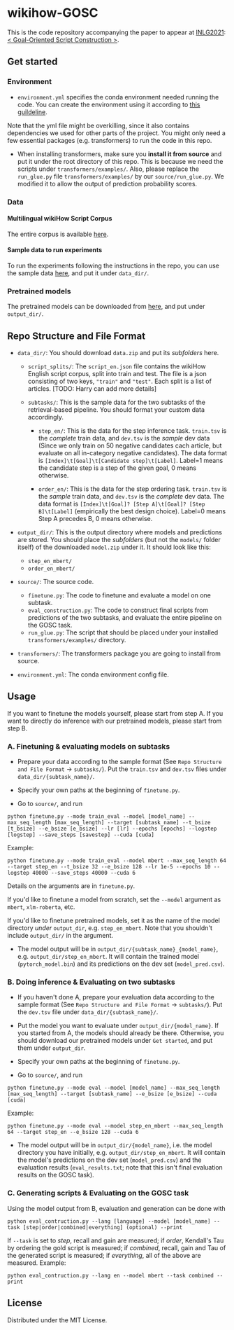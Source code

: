 # wikihow-GOSC
This is the code repository accompanying the paper to appear at [INLG2021](https://inlg2021.github.io/): [< Goal-Oriented Script Construction >](https://arxiv.org/abs/2107.13189). 

## Get started

### Environment

- `environment.yml` specifies the conda environment needed running the code. You can create the environment using it according to [this guildeline](https://docs.conda.io/projects/conda/en/latest/user-guide/tasks/manage-environments.html#creating-an-environment-from-an-environment-yml-file).

Note that the yml file might be overkilling, since it also contains dependencies we used for other parts of the project. You might only need a few essential packages (e.g. transformers) to run the code in this repo.

- When installing transformers, make sure you **install it from source** and put it under the root directory of this repo. This is because we need the scripts under `transformers/examples/`. Also, please replace the `run_glue.py` file `transformers/examples/` by our `source/run_glue.py`. We modified it to allow the output of prediction probability scores.

### Data

#### Multilingual wikiHow Script Corpus
The entire corpus is available [here](https://drive.google.com/file/d/1AqAocrNFEPhBAfa5ATCj-3xMWbq659ME/view?usp=sharing).

#### Sample data to run experiments
To run the experiments following the instructions in the repo, you can use the sample data [here](https://drive.google.com/file/d/1-O97ObwYVjQoR8KDkJ_p9DWKadpndcEy/view?usp=sharing), and put it under `data_dir/`.

### Pretrained models

The pretrained models can be downloaded from [here](https://drive.google.com/file/d/1J9Vnrh1tBRnOrLnqJT2prGqm3v-6EqO1/view?usp=sharing), and put under `output_dir/`.


## Repo Structure and File Format

- `data_dir/`: You should download `data.zip` and put its *subfolders* here.
	- `script_splits/`: The `script_en.json` file contains the wikiHow English script corpus, split into train and test. The file is a json consisting of two keys, `"train"` and `"test"`. Each split is a list of articles. 
	[TODO: Harry can add more details] 
	
	- `subtasks/`: This is the sample data for the two subtasks of the retrieval-based pipeline. You should format your custom data accordingly.
		- `step_en/`: This is the data for the step inference task. `train.tsv` is the *complete* train data, and `dev.tsv` is the *sample* dev data (Since we only train on 50 negative candidates cach article, but evaluate on all in-category negative candidates). 
		The data format is ```[Index]\t[Goal]\t[Candidate step]\t[Label]```. 
		Label=1 means the candidate step is a step of the given goal, 0 means otherwise.

		- `order_en/`: This is the data for the step ordering task. `train.tsv` is the *sample* train data, and `dev.tsv` is the *complete* dev data.
		The data format is ```[Index]\t[Goal]? [Step A]\t[Goal]? [Step B]\t[Label]``` (empirically the best design choice).
		Label=0 means Step A precedes B, 0 means otherwise.
		
- `output_dir/`: This is the output directory where models and predictions are stored. You should place the *subfolders* (but not the `models/` folder itself) of the downloaded `model.zip` under it. It should look like this:
	- `step_en_mbert/`
	- `order_en_mbert/`

- `source/`: The source code.
	- `finetune.py`: The code to finetune and evaluate a model on one subtask.
	- `eval_construction.py`: The code to construct final scripts from predictions of the two subtasks, and evaluate the entire pipeline on the GOSC task.
	- `run_glue.py`: The script that should be placed under your installed `transformers/examples/` directory.
- `transformers/`: The transformers package you are going to install from source. 
- `environment.yml`: The conda environment config file.



## Usage

If you want to finetune the models yourself, please start from step A. If you want to directly do inference with our pretrained models, please start from step B.

### A. Finetuning & evaluating models on subtasks

* Prepare your data according to the sample format (See `Repo Structure and File Format` -> `subtasks/`). Put the `train.tsv` and `dev.tsv` files under `data_dir/{subtask_name}/`.

* Specify your own paths at the beginning of `finetune.py`.

* Go to `source/`, and run 

```
python finetune.py --mode train_eval --model [model_name] --max_seq_length [max_seq_length] --target [subtask_name] --t_bsize [t_bsize] --e_bsize [e_bsize] --lr [lr] --epochs [epochs] --logstep [logstep] --save_steps [savestep] --cuda [cuda]
```

Example:

```
python finetune.py --mode train_eval --model mbert --max_seq_length 64 --target step_en --t_bsize 32 --e_bsize 128 --lr 1e-5 --epochs 10 --logstep 40000 --save_steps 40000 --cuda 6
```

Details on the arguments are in `finetune.py`.

If you'd like to finetune a model from scratch, set the `--model` argument as `mbert`, `xlm-roberta`, etc. 

If you'd like to finetune pretrained models, set it as the name of the model directory _under_ `output_dir`, e.g. `step_en_mbert`. Note that you shouldn't include `output_dir/` in the argument.


* The model output will be in `output_dir/{subtask_name}_{model_name}`, e.g. `output_dir/step_en_mbert`. It will contain the trained model (`pytorch_model.bin`) and its predictions on the dev set (`model_pred.csv`).

### B. Doing inference & Evaluating on two subtasks

* If you haven't done A, prepare your evaluation data according to the sample format (See `Repo Structure and File Format` -> `subtasks/`). Put the `dev.tsv` file under `data_dir/{subtask_name}/`.

* Put the model you want to evaluate under `output_dir/{model_name}`. If you started from A, the models should already be there. Otherwise, you should download our pretrained models under `Get started`, and put them under `output_dir`.

* Specify your own paths at the beginning of `finetune.py`.

* Go to `source/`, and run 

```
python finetune.py --mode eval --model [model_name] --max_seq_length [max_seq_length] --target [subtask_name] --e_bsize [e_bsize] --cuda [cuda]
```

Example:

```
python finetune.py --mode eval --model step_en_mbert --max_seq_length 64 --target step_en --e_bsize 128 --cuda 6
```

* The model output will be in `output_dir/{model_name}`, i.e. the model directory you have initially, e.g. `output_dir/step_en_mbert`. It will contain the model's predictions on the dev set (`model_pred.csv`) and the evaluation results (`eval_results.txt`; note that this isn't final evaluation results on the GOSC task).


### C. Generating scripts & Evaluating on the GOSC task

Using the model output from B, evaluation and generation can be done with

```
python eval_contruction.py --lang [language] --model [model_name] --task [step|order|combined|everything] (optional) --print
```
If `--task` is set to _step_, recall and gain are measured; if _order_, Kendall's Tau by ordering the gold script is measured; if _combined_, recall, gain and Tau of the generated script is measured; if _everything_, all of the above are measured.
Example:
```
python eval_contruction.py --lang en --model mbert --task combined --print
```


## License
Distributed under the MIT License.
